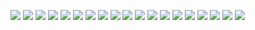 <p align="left">
 <img src="assets/images/Capture19.PNG"/>
<img src="assets/images/Capture4.PNG"/>
<img src="assets/images/Capture3.PNG"/>
<img src="assets/images/Capture1.PNG"/>
<img src="assets/images/Capture2.PNG"/>
<img src="assets/images/Capture5.PNG"/>
<img src="assets/images/Capture6.PNG"/>
<img src="assets/images/Capture7.PNG"/>
<img src="assets/images/Capture8.PNG"/>
<img src="assets/images/Capture9.PNG"/>
<img src="assets/images/Capture10.PNG"/>
<img src="assets/images/Capture11.PNG"/>
<img src="assets/images/Capture12.PNG"/>
<img src="assets/images/Capture13.PNG"/>
<img src="assets/images/Capture14.PNG"/>
<img src="assets/images/Capture15.PNG"/>
<img src="assets/images/Capture16.PNG"/>
<img src="assets/images/Capture17.PNG"/>
<img src="assets/images/Capture18.PNG"/>
</p>

